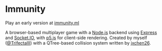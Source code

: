 # Immunity

Play an early version at [immunity.ml](https://www.immunity.ml/)

A browser-based multiplayer game with a [Node.js](https://nodejs.org/en/) backend using [Express](https://expressjs.com/) and [Socket.IO](https://socket.io/), with [p5.js](https://p5js.org/) for client-side rendering. Created by myself ([@TrifectaIII](https://github.com/TrifectaIII)) with a QTree-based collision system written by [jxchen26](https://github.com/jxchen26).
